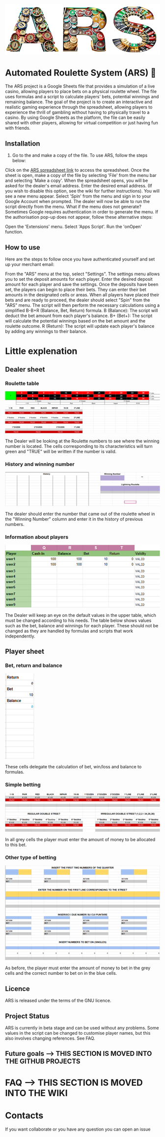 ![Brand Image](brand-image-no-no.png)

# Automated Roulette System (ARS) 🎰

The ARS project is a Google Sheets file that provides a simulation of a live casino, allowing players to place bets on a physical roulette wheel. The file uses formulas and a script to calculate players' bets, potential winnings and remaining balance. The goal of the project is to create an interactive and realistic gaming experience through the spreadsheet, allowing players to experience the thrill of gambling without having to physically travel to a casino. By using Google Sheets as the platform, the file can be easily shared with other players, allowing for virtual competition or just having fun with friends.

## Installation

1. Go to the  and make a copy of the file.
To use ARS, follow the steps below:

Click on the [ARS spreadsheet link](https://docs.google.com/spreadsheets/d/14G8uvZQG2EfwmBMk9HPM--t2D0ymGmPYAxfy_NaDtZI/edit#gid=255657849) to access the spreadsheet.
Once the sheet is open, make a copy of the file by selecting 'File' from the menu bar and selecting 'Make a copy'.
When the spreadsheet opens, you will be asked for the dealer's email address. Enter the desired email address. (If you wish to disable this option, see the wiki for further instructions).
You will see a new menu appear. Select 'Spin' from the menu and sign in to your Google Account when prompted.
The dealer will now be able to run the script directly from the menu.
What if the menu does not generate?
Sometimes Google requires authentication in order to generate the menu. If the authorisation pop-up does not appear, follow these alternative steps:

Open the 'Extensions' menu.
Select 'Apps Script'.
Run the 'onOpen' function.

## How to use

Here are the steps to follow once you have authenticated yourself and set up your merchant email:

From the "ARS" menu at the top, select "Settings".
The settings menu allows you to set the deposit amounts for each player. Enter the desired deposit amount for each player and save the settings.
Once the deposits have been set, the players can begin to place their bets. They can enter their bet amounts in the designated cells or areas.
When all players have placed their bets and are ready to proceed, the dealer should select "Spin" from the "ARS" menu.
The script will then perform the necessary calculations using a simplified B-B+R (Balance, Bet, Return) formula.
B (Balance): The script will deduct the bet amount from each player's balance.
B+ (Bet+): The script will calculate the potential winnings based on the bet amount and the roulette outcome.
R (Return): The script will update each player's balance by adding any winnings to their balance.

# Little explenation 

## Dealer sheet

### Roulette table
![Roulette table](roulette_1.png)

The Dealer will be looking at the Roulette numbers to see where the winning number is located. The cells corresponding to its characteristics will turn green and "TRUE" will be written if the number is valid.

### History and winning number
![History of extracted numbers](history_1.png) 

The dealer should enter the number that came out of the roulette wheel in the "Winning Number" column and enter it in the history of previous numbers.

### Information about players
![players info](tabs_1.png)

The Dealer will keep an eye on the default values in the upper table, which must be changed according to his needs. The table below shows values such as the bet, balance and winnings for each player. These should not be changed as they are handled by formulas and scripts that work independently.

## Player sheet

### Bet, return and balance
![Bet, return and balance](RBB.png)

These cells delegate the calculation of bet, win/loss and balance to formulas.

### Simple betting 
![outside bet](regularplayer.png)

In all grey cells the player must enter the amount of money to be allocated to this bet.

### Other type of betting
![Other bet](otherbet.png)

As before, the player must enter the amount of money to bet in the grey cells and the correct number to bet on in the blue cells. 

## Licence

ARS is released under the terms of the GNU licence.

## Project Status

ARS is currently in beta stage and can be used without any problems. Some values in the script can be changed to customise player names, but this also involves changing references. See FAQ.

## Future goals --> THIS SECTION IS MOVED INTO THE GITHUB PROJECTS

# FAQ --> THIS SECTION IS MOVED INTO THE WIKI

# Contacts
If you want collaborate or you have any question you can open an issue

